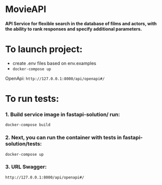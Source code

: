 # MovieAPI

#### API Service for flexible search in the database of films and actors, with the ability to rank responses and specify additional parameters.

# To launch project:

- сreate .env files based on env.examples
- `docker-compose up`

OpenApi: `http://127.0.0.1:8000/api/openapi#/`

# To run tests:

### 1. Build service image in fastapi-solution/ run:
`docker-compose build`
### 2. Next, you can run the container with tests in fastapi-solution/tests:
`docker-compose up`

### 3. URL Swagger:
`http://127.0.0.1:8000/api/openapi#/`

